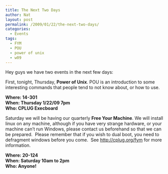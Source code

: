 ```yaml
---
title: The Next Two Days
author: Nat
layout: post
permalink: /2009/01/22/the-next-two-days/
categories:
  - Events
tags:
  - FYM
  - POU
  - power of unix
  - w09
---
```

Hey guys we have two events in the next few days:

First, tonight, Thursday, **Power of Unix**. POU is an introduction to some interesting commands that people tend to not know about, or how to use.

**Where: 14-301**  
**When: Thursday 1/22/09 7pm**  
**Who: CPLUG Execboard**

Saturday we will be having our quarterly **Free Your Machine**. We will install linux on any machine, although if you have very strange hardware, or your machine can&#8217;t run Windows, please contact us beforehand so that we can be prepared.  Please remember that if you wish to dual boot, you need to defragment windows before you come.  See http://cplug.org/fym for more information.

**Where: 20-124**  
**When: Saturday 10am to 2pm**  
**Who: Anyone!**
